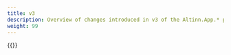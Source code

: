 ```yaml
---
title: v3
description: Overview of changes introduced in v3 of the Altinn.App.* packages.
weight: 99
---
```


{{<children />}}